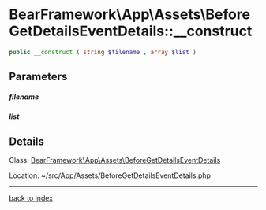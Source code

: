 # BearFramework\App\Assets\BeforeGetDetailsEventDetails::__construct

```php
public __construct ( string $filename , array $list )
```

## Parameters

##### filename

##### list

## Details

Class: [BearFramework\App\Assets\BeforeGetDetailsEventDetails](bearframework.app.assets.beforegetdetailseventdetails.class.md)

Location: ~/src/App/Assets/BeforeGetDetailsEventDetails.php

---

[back to index](index.md)

